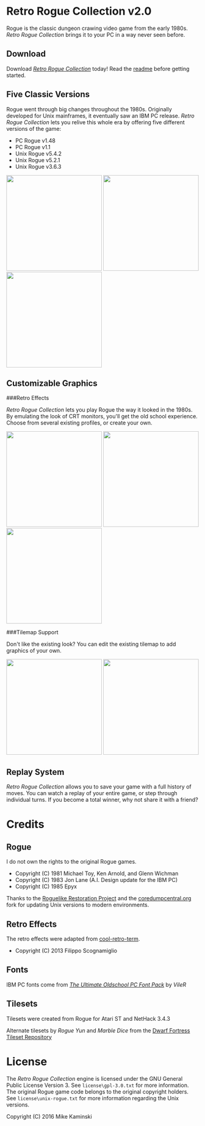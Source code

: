 Retro Rogue Collection v2.0
===========================
Rogue is the classic dungeon crawing video game from the early 1980s.  _Retro Rogue Collection_ brings it to your PC in a way never seen before.

Download
--------

Download [_Retro Rogue Collection_](https://github.com/mikeyk730/Rogue-Collection/releases/download/v2.0/RogueCollection_2_0.zip) today!  Read the [readme](https://github.com/mikeyk730/Rogue-Collection/blob/master/docs/readme.md) before getting started.

Five Classic Versions
---------------------
Rogue went through big changes throughout the 1980s.  Originally developed for Unix mainframes, it eventually saw an IBM PC release.  _Retro Rogue Collection_ lets you relive this whole era by offering five different versions of the game:

+ PC Rogue v1.48
+ PC Rogue v1.1
+ Unix Rogue v5.4.2
+ Unix Rogue v5.2.1
+ Unix Rogue v3.6.3

<img src="https://github.com/mikeyk730/Game-Rogue/raw/master/docs/screenshots/title.png" height=250>
<img src="https://github.com/mikeyk730/Game-Rogue/raw/master/docs/screenshots/unix.png" height=250>
<img src="https://github.com/mikeyk730/Game-Rogue/raw/master/docs/screenshots/pc.png" height=250>

Customizable Graphics
---------------------
###Retro Effects

_Retro Rogue Collection_ lets you play Rogue the way it looked in the 1980s.  By emulating the look of CRT monitors, you'll get the old school experience.  Choose from several existing profiles, or create your own.

<img src="https://github.com/mikeyk730/Game-Rogue/raw/master/docs/screenshots/scanlines.png" height=250>
<img src="https://github.com/mikeyk730/Game-Rogue/raw/master/docs/screenshots/amber.png" height=250>
<img src="https://github.com/mikeyk730/Game-Rogue/raw/master/docs/screenshots/pixelated.png" height=250>

###Tilemap Support

Don't like the existing look?  You can edit the existing tilemap to add graphics of your own.

<img src="https://github.com/mikeyk730/Game-Rogue/raw/master/docs/screenshots/tiles.png" height=250>
<img src="https://github.com/mikeyk730/Game-Rogue/raw/master/docs/screenshots/boxy.png" height=250>

Replay System
-------------
_Retro Rogue Collection_ allows you to save your game with a full history of moves.  You can watch a replay of your entire game, or step through individual turns.  If you become a total winner, why not share it with a friend?

Credits
=======
Rogue
-----
I do not own the rights to the original Rogue games.

- Copyright (C) 1981 Michael Toy, Ken Arnold, and Glenn Wichman
- Copyright (C) 1983 Jon Lane (A.I. Design update for the IBM PC)
- Copyright (C) 1985 Epyx

Thanks to the [Roguelike Restoration Project](https://github.com/RoguelikeRestorationProject) and the [coredumpcentral.org](http://www.coredumpcentral.org) fork for updating Unix versions to modern environments.

Retro Effects
-------------
The retro effects were adapted from [cool-retro-term](https://github.com/Swordfish90/cool-retro-term).

- Copyright (C) 2013 Filippo Scognamiglio

Fonts
-----
IBM PC fonts come from [_The Ultimate Oldschool PC Font Pack_](http://int10h.org/oldschool-pc-fonts/) by _VileR_

Tilesets
--------
Tilesets were created from Rogue for Atari ST and NetHack 3.4.3

Alternate tilesets by _Rogue Yun_ and _Marble Dice_ from the [Dwarf Fortress Tileset Repository](http://dwarffortresswiki.org/index.php/Tileset_repository)

License
=======
The _Retro Rogue Collection_ engine is licensed under the GNU General Public License Version 3.  See `license\gpl-3.0.txt` for more information.  The original Rogue game code belongs to the original copyright holders.  See `license\unix-rogue.txt` for more information regarding the Unix versions.

Copyright (C) 2016 Mike Kaminski
